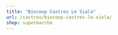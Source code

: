 ```yaml
---
title: "Biocoop Castres Le Siala"
url: /castres/biocoop-castres-le-siala/
shop: supermarché
---
```

